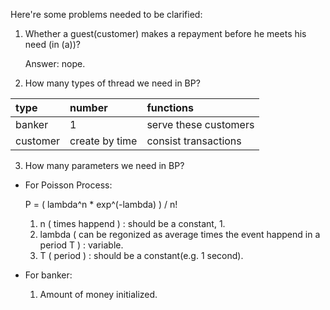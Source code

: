 Here're some problems needed to be clarified:

1.	Whether a guest(customer) makes a repayment before he meets his need (in (a))?

	Answer: nope.

2.	How many types of thread we need in BP?

   |type 			|number          |functions            |
   |:-------------|:---------------|:--------------------|
   |banker 			|1 				  |serve these customers|
   |customer 		|create by time  |consist transactions |

3.	How many parameters we need in BP?

  - For Poisson Process:

      P = ( lambda^n * exp^(-lambda) ) / n!
      1.	n      ( times happend ) : should be a constant, 1.
      2.	lambda ( can be regonized as average times the event happend in a period T ) : variable.
      3.	T      ( period )        : should be a constant(e.g. 1 second).

  - For banker:
      1.	Amount of money initialized.

